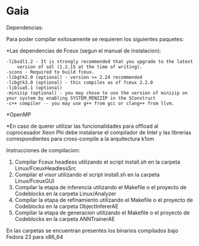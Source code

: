 # Gaia
Dependencias:

Para poder compilar exitosamente se requieren los siguientes paquetes:

*Las dependencias de Fceux (segun el manual de instalacion):
	
	-libsdl1.2 - It is strongly recommended that you upgrade to the latest
		version of sdl (1.2.15 at the time of writing).
	-scons - Required to build fceux.
	-libgtk2.0 (optional) - version >= 2.24 recommended
	-libgtk3.0 (optional) - this compiles as of fceux 2.2.0
	-liblua5.1 (optional)
	-minizip (optional) - you may chose to use the version of minizip on your system by enabling SYSTEM_MINIZIP in the SConstruct
	-c++ compiler -- you may use g++ from gcc or clang++ from llvm.

*OpenMP

*En caso de querer utilizar las funcionalidades para offload al coprocesador Xeon Phi debe instalarse el compilador de Intel y las librerias correspondientes para cross-compile a la arquitectura k1om

Instrucciones de compilacion:

1. Compilar Fceux headless utilizando el script install.sh en la carpeta Linux/FceuxHeadlessSrc
2. Compilar el visor utilizando el script install.sh en la carpeta Linux/FceuxGUI
3. Compilar la etapa de inferencia utilizando el Makefile o el proyecto de Codeblocks en la carpeta Linux/Analyzer
4. Compilar la etapa de refinamiento utilizando el Makefile o el proyecto de Codeblocks en la carpeta ObjectInfererAE
5. Compilar la etapa de generacion utilizando el Makefile o el proyecto de Codeblocks en la carpeta ANNTrainerAE

En las carpetas se encuentran presentes los binarios compilados bajo Fedora 23 para x86_64

